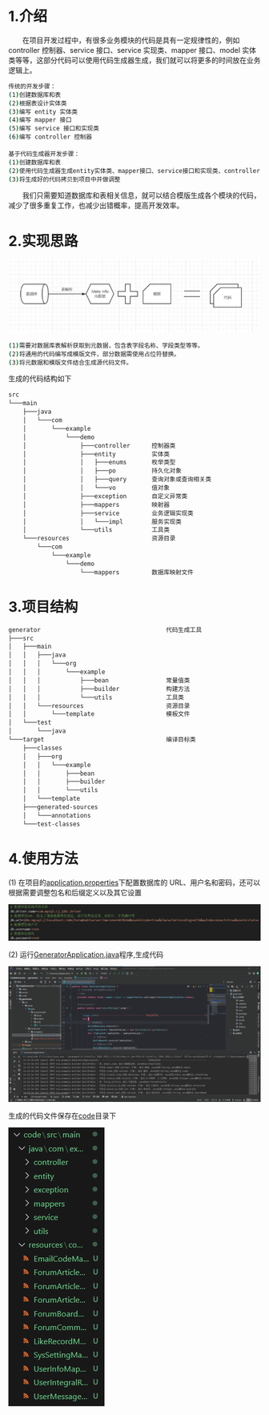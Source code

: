 <!--
 * @Description:
 * @FilePath: \README.md
 * @Author: Aloof rongquanhuang01@gmail.com
 * @Date: 2023-11-01 10:24:05
 * @LastEditors: WhimsyQuester rongquanhuang01@gmail.com
 * @LastEditTime: 2023-11-15 15:42:20
 * Copyright (c) 2023 by Aloof , All Rights Reserved.
-->

# 1.介绍

&emsp;&emsp;在项目开发过程中，有很多业务模块的代码是具有一定规律性的，例如 controller 控制器、service 接口、service 实现类、mapper 接口、model 实体类等等，这部分代码可以使用代码生成器生成，我们就可以将更多的时间放在业务逻辑上。

```bash
传统的开发步骤：
(1)创建数据库和表
(2)根据表设计实体类
(3)编写 entity 实体类
(4)编写 mapper 接口
(5)编写 service 接口和实现类
(6)编写 controller 控制器

基于代码生成器开发步骤：
(1)创建数据库和表
(2)使用代码生成器生成entity实体类、mapper接口、service接口和实现类、controller 控制器
(3)将生成好的代码拷贝到项目中并做调整
```

&emsp;&emsp;我们只需要知道数据库和表相关信息，就可以结合模版生成各个模块的代码，减少了很多重复工作，也减少出错概率，提高开发效率。

# 2.实现思路

![](assets/实现思路.jpg)

```bash
(1)需要对数据库表解析获取到元数据，包含表字段名称、字段类型等等。
(2)将通用的代码编写成模版文件，部分数据需使用占位符替换。
(3)将元数据和模版文件结合生成源代码文件。
```

生成的代码结构如下

```bash
src
└───main
    ├───java
    │   └───com
    │       └───example
    │           └───demo
    │               ├───controller      控制器类
    │               ├───entity          实体类
    │               │   ├───enums       枚举类型
    │               │   ├───po          持久化对象
    │               │   ├───query       查询对象或查询相关类
    │               │   └───vo          值对象
    │               ├───exception       自定义异常类
    │               ├───mappers         映射器
    │               ├───service         业务逻辑实现类
    │               │   └───impl        服务实现类
    │               └───utils           工具类
    └───resources                       资源目录
        └───com
            └───example
                └───demo
                    └───mappers         数据库映射文件
```

# 3.项目结构

```bash
generator                                   代码生成工具
├───src
│   ├───main
│   │   ├───java
│   │   │   └───org
│   │   │       └───example
│   │   │           ├───bean                常量值类
│   │   │           ├───builder             构建方法
│   │   │           └───utils               工具类
│   │   └───resources                       资源目录
│   │       └───template                    模板文件
│   └───test
│       └───java
└───target                                  编译目标类
    ├───classes
    │   ├───org
    │   │   └───example
    │   │       ├───bean
    │   │       ├───builder
    │   │       └───utils
    │   └───template
    ├───generated-sources
    │   └───annotations
    └───test-classes

```

# 4.使用方法

(1) 在项目的[application.properties](generator\src\main\resources\application.properties)下配置数据库的 URL、用户名和密码，还可以根据需要调整包名和后缀定义以及其它设置

![](./assets/数据库配置信息.png)

(2) 运行[GeneratorApplication.java](generator\src\main\java\org\example\utils)程序,生成代码

![](./assets/运行程序.png)

生成的代码文件保存在[code](./code/)目录下

![](assets/生成代码.png)
